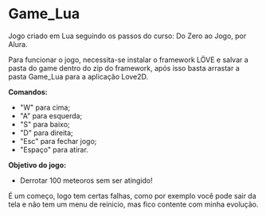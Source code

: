 # Game_Lua
Jogo criado em Lua seguindo os passos do curso: Do Zero ao Jogo, por Alura.

Para funcionar o jogo, necessita-se instalar o framework LÖVE e salvar a pasta do game dentro do zip do framework, após isso basta arrastar a pasta Game_Lua para a aplicação Love2D.

**Comandos:**
- "W" para cima;
- "A" para esquerda;
- "S" para baixo;
- "D" para direita;
- "Esc" para fechar jogo;
- "Espaço" para atirar.

**Objetivo do jogo:**
- Derrotar 100 meteoros sem ser atingido!

É um começo, logo tem certas falhas, como por exemplo você pode sair da tela e não tem um menu de reinicio, mas fico contente com minha evolução.
